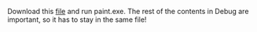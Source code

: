 Download this [file](https://drive.google.com/drive/folders/1z1ILkstlrF9l4bqxu09IMQk0r_zH7db7?usp=drive_link) and run paint.exe. The rest of the contents in Debug are important, so it has to stay in the same file! 